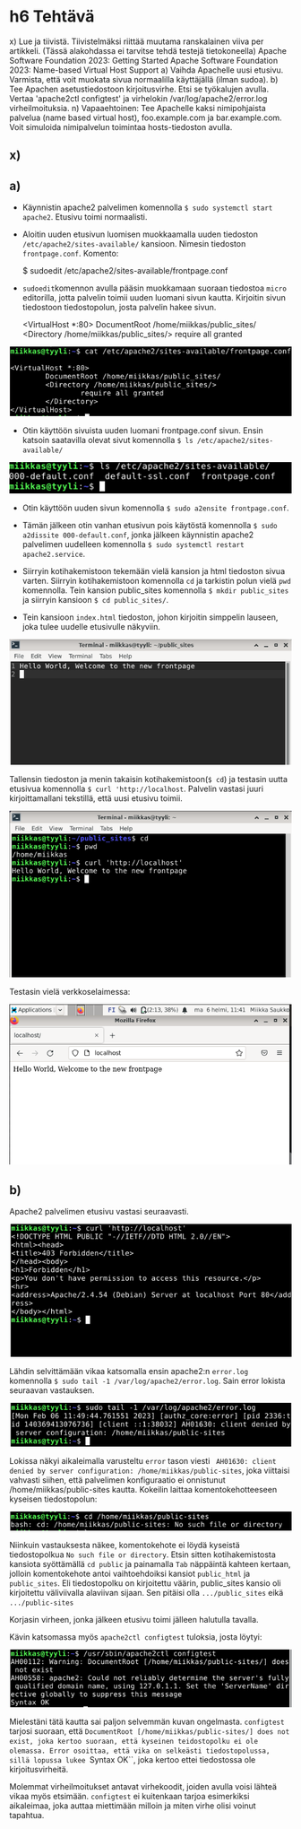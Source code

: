 # h6 Tehtävä

x) Lue ja tiivistä. Tiivistelmäksi riittää muutama ranskalainen viiva per artikkeli. (Tässä alakohdassa ei tarvitse tehdä testejä tietokoneella)
Apache Software Foundation 2023: Getting Started
Apache Software Foundation 2023: Name-based Virtual Host Support
a) Vaihda Apachelle uusi etusivu. Varmista, että voit muokata sivua normaalilla käyttäjällä (ilman sudoa).
b) Tee Apachen asetustiedostoon kirjoitusvirhe. Etsi se työkalujen avulla. Vertaa 'apache2ctl configtest' ja virhelokin /var/log/apache2/error.log virheilmoituksia.
n) Vapaaehtoinen: Tee Apachelle kaksi nimipohjaista palvelua (name based virtual host), foo.example.com ja bar.example.com. Voit simuloida nimipalvelun toimintaa hosts-tiedoston avulla.

## x)

## a) 

- Käynnistin apache2 palvelimen komennolla ``$ sudo systemctl start apache2``. Etusivu toimi normaalisti.

- Aloitin uuden etusivun luomisen muokkaamalla uuden tiedoston ``/etc/apache2/sites-available/`` kansioon. Nimesin tiedoston ``frontpage.conf``.
Komento:

    $ sudoedit /etc/apache2/sites-available/frontpage.conf

- ``sudoedit``komennon avulla pääsin muokkamaan suoraan tiedostoa ``micro`` editorilla, jotta palvelin toimii uuden luomani sivun kautta. Kirjoitin sivun tiedostoon tiedostopolun, josta palvelin hakee sivun.

  <VirtualHost *:80>
    DocumentRoot /home/miikkas/public_sites/
    <Directory /home/miikkas/public_sites/>
      require all granted
    </Directory>
  </VirtualHost>

![Add file: frontpage](cat-frontpage.png)

- Otin käyttöön sivuista uuden luomani frontpage.conf sivun. Ensin katsoin saatavilla olevat sivut komennolla ``$ ls /etc/apache2/sites-available/``

![Add file: Sivut](sites-available.png)

- Otin käyttöön uuden sivun komennolla ``$ sudo a2ensite frontpage.conf``.
- Tämän jälkeen otin vanhan etusivun pois käytöstä komennolla ``$ sudo a2dissite 000-default.conf``, jonka jälkeen käynnistin apache2 palvelimen uudelleen komennolla ``$ sudo systemctl restart apache2.service``.

- Siirryin kotihakemistoon tekemään vielä kansion ja html tiedoston sivua varten. Siirryin kotihakemistoon komennolla ``cd`` ja tarkistin polun vielä ``pwd`` komennolla. Tein kansion public_sites komennolla ``$ mkdir public_sites`` ja siirryin kansioon ``$ cd public_sites/``. 
- Tein kansioon ``index.html`` tiedoston, johon kirjoitin simppelin lauseen, joka tulee uudelle etusivulle näkyviin.

![Add file: Uusi Etusivu](index-micro.png)

Tallensin tiedoston ja menin takaisin kotihakemistoon(``$ cd``) ja testasin uutta etusivua komennolla ``$ curl 'http://localhost``. Palvelin vastasi juuri kirjoittamallani tekstillä, että uusi etusivu toimii.

![Add file: Etusivu test](curl-etusivu.png)

Testasin vielä verkkoselaimessa:

![Add file: Etusivu test2](web-etusivu.png)

## b)

Apache2 palvelimen etusivu vastasi seuraavasti.

![Add file: Error](error.png)

Lähdin selvittämään vikaa katsomalla ensin apache2:n ``error.log`` komennolla ``$ sudo tail -1 /var/log/apache2/error.log``. Sain error lokista seuraavan vastauksen.

![Add file: Error log](error-log.png)

Lokissa näkyi aikaleimalla varusteltu ``error`` tason viesti `` AH01630: client denied by server configuration: /home/miikkas/public-sites``, joka viittaisi vahvasti siihen, että palvelimen konfiguraatio ei onnistunut /home/miikkas/public-sites kautta. 
Kokeilin laittaa komentokehotteeseen kyseisen tiedostopolun:

![Add file: tiedostopolku](sivupolku.png)

Niinkuin vastauksesta näkee, komentokehote ei löydä kyseistä tiedostopolkua ``No such file or directory``. Etsin sitten kotihakemistosta kansiota syöttämällä ``cd public`` ja painamalla ``Tab`` näppäintä kahteen kertaan, jolloin komentokehote antoi vaihtoehdoiksi kansiot ``public_html`` ja ``public_sites``. Eli tiedostopolku on kirjoitettu väärin, public_sites kansio oli kirjoitettu väliviivalla alaviivan sijaan. Sen pitäisi olla ``.../public_sites`` eikä ``.../public-sites``

Korjasin virheen, jonka jälkeen etusivu toimi jälleen halutulla tavalla.

Kävin katsomassa myös ``apache2ctl configtest`` tuloksia, josta löytyi:

![Add file: Configtest](configtest.png)

Mielestäni tätä kautta sai paljon selvemmän kuvan ongelmasta. ``configtest`` tarjosi suoraan, että ``DocumentRoot [/home/miikkas/public-sites/] does not exist, joka kertoo suoraan, että kyseinen teidostopolku ei ole olemassa. Error osoittaa, että vika on selkeästi tiedostopolussa, sillä lopussa lukee ``Syntax OK``, joka kertoo ettei tiedostossa ole kirjoitusvirheitä. 

Molemmat virheilmoitukset antavat virhekoodit, joiden avulla voisi lähteä vikaa myös etsimään. ``configtest`` ei kuitenkaan tarjoa esimerkiksi aikaleimaa, joka auttaa miettimään milloin ja miten virhe olisi voinut tapahtua.
